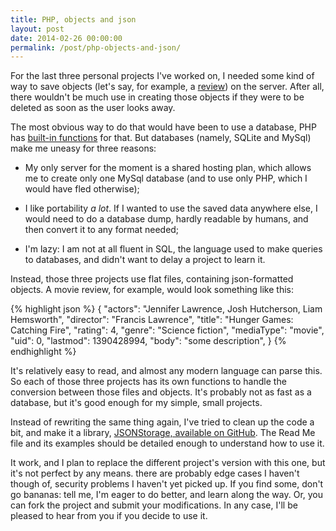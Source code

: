 ```yaml
---
title: PHP, objects and json
layout: post
date: 2014-02-26 00:00:00
permalink: /post/php-objects-and-json/
---
```


For the last three personal projects I've worked on, I needed some kind of way to save objects (let's say, for example, a [review][1]) on the server. After all, there wouldn't be much use in creating those objects if they were to be deleted as soon as the user looks away.

<!--more-->

The most obvious way to do that would have been to use a database, PHP has [built-in functions][2] for that. But databases (namely, SQLite and MySql) make me uneasy for three reasons:

* My only server for the moment is a shared hosting plan, which allows me to create only one MySql database (and to use only PHP, which I would have fled otherwise);

* I like portability _a lot_. If I wanted to use the saved data anywhere else, I would need to do a database dump, hardly readable by humans, and then convert it to any format needed;

* I'm lazy: I am not at all fluent in SQL, the language used to make queries to databases, and didn't want to delay a project to learn it.

Instead, those three projects use flat files, containing json-formatted objects. A movie review, for example, would look something like this:

{% highlight json %}
    {
       "actors": "Jennifer Lawrence, Josh Hutcherson, Liam Hemsworth",
       "director": "Francis Lawrence",
       "title": "Hunger Games: Catching Fire",
       "rating": 4,
       "genre": "Science fiction",
       "mediaType": "movie",
       "uid": 0,
       "lastmod": 1390428994,
       "body": "some description",
    }
{% endhighlight %}

It's relatively easy to read, and almost any modern language can parse this. So each of those three projects has its own functions to handle the conversion between those files and objects. It's probably not as fast as a database, but it's good enough for my simple, small projects.

Instead of rewriting the same thing again, I've tried to clean up the code a bit, and make it a library, [JSONStorage, available on GitHub][3]. The Read Me file and its examples should be detailed enough to understand how to use it.

It work, and I plan to replace the different project's version with this one, but it's not perfect by any means. there are probably edge cases I haven't though of, security problems I haven't yet picked up. If you find some, don't go bananas: tell me, I'm eager to do better, and learn along the way. Or, you can fork the project and submit your modifications. In any case, I'll be pleased to hear from you if you decide to use it.


[1]: http://reviews.cesarparent.com/?media=movie&id=0
[2]: http://uk1.php.net/PDO
[3]: https://github.com/amyinorbit/JSONStorage